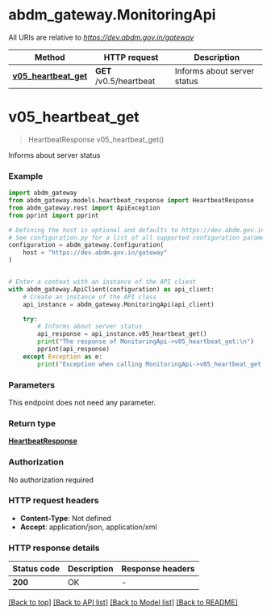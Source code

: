 # abdm_gateway.MonitoringApi

All URIs are relative to *https://dev.abdm.gov.in/gateway*

Method | HTTP request | Description
------------- | ------------- | -------------
[**v05_heartbeat_get**](MonitoringApi.md#v05_heartbeat_get) | **GET** /v0.5/heartbeat | Informs about server status


# **v05_heartbeat_get**
> HeartbeatResponse v05_heartbeat_get()

Informs about server status

### Example


```python
import abdm_gateway
from abdm_gateway.models.heartbeat_response import HeartbeatResponse
from abdm_gateway.rest import ApiException
from pprint import pprint

# Defining the host is optional and defaults to https://dev.abdm.gov.in/gateway
# See configuration.py for a list of all supported configuration parameters.
configuration = abdm_gateway.Configuration(
    host = "https://dev.abdm.gov.in/gateway"
)


# Enter a context with an instance of the API client
with abdm_gateway.ApiClient(configuration) as api_client:
    # Create an instance of the API class
    api_instance = abdm_gateway.MonitoringApi(api_client)

    try:
        # Informs about server status
        api_response = api_instance.v05_heartbeat_get()
        print("The response of MonitoringApi->v05_heartbeat_get:\n")
        pprint(api_response)
    except Exception as e:
        print("Exception when calling MonitoringApi->v05_heartbeat_get: %s\n" % e)
```



### Parameters

This endpoint does not need any parameter.

### Return type

[**HeartbeatResponse**](HeartbeatResponse.md)

### Authorization

No authorization required

### HTTP request headers

 - **Content-Type**: Not defined
 - **Accept**: application/json, application/xml

### HTTP response details

| Status code | Description | Response headers |
|-------------|-------------|------------------|
**200** | OK |  -  |

[[Back to top]](#) [[Back to API list]](../README.md#documentation-for-api-endpoints) [[Back to Model list]](../README.md#documentation-for-models) [[Back to README]](../README.md)

